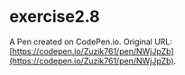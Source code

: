 # exercise2.8

A Pen created on CodePen.io. Original URL: [https://codepen.io/Zuzik761/pen/NWjJpZb](https://codepen.io/Zuzik761/pen/NWjJpZb).


